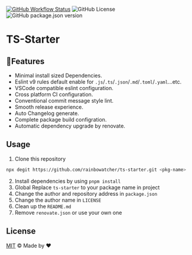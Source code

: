 [![GitHub Workflow Status](https://img.shields.io/github/actions/workflow/status/rainbowatcher/ts-starter/ci.yml)](https://github.com/rainbowatcher/ts-starter/actions)
![GitHub License](https://img.shields.io/github/license/rainbowatcher/ts-starter)
![GitHub package.json version](https://img.shields.io/github/package-json/v/rainbowatcher/ts-starter)

# TS-Starter

## 🚀Features

- Minimal install sized Dependencies.
- Eslint v9 rules default enable for `.js`/`.ts`/`.json`/`.md`/`.toml`/`.yaml`...etc.
- VSCode compatible eslint configuration.
- Cross platform CI configuration.
- Conventional commit message style lint.
- Smooth release experience.
- Auto Changelog generate.
- Complete package build configration.
- Automatic dependency upgrade by renovate.

## Usage

1. Clone this repository

```bash
npx degit https://github.com/rainbowatcher/ts-starter.git <pkg-name>
```

2. Install dependencies by using `pnpm install`
3. Global Replace `ts-starter` to your package name in project
4. Change the author and repository address in `package.json`
5. Change the author name in `LICENSE`
6. Clean up the `README.md`
7. Remove `renovate.json` or use your own one

## License

[MIT](./LICENSE) &copy; Made by ❤️
